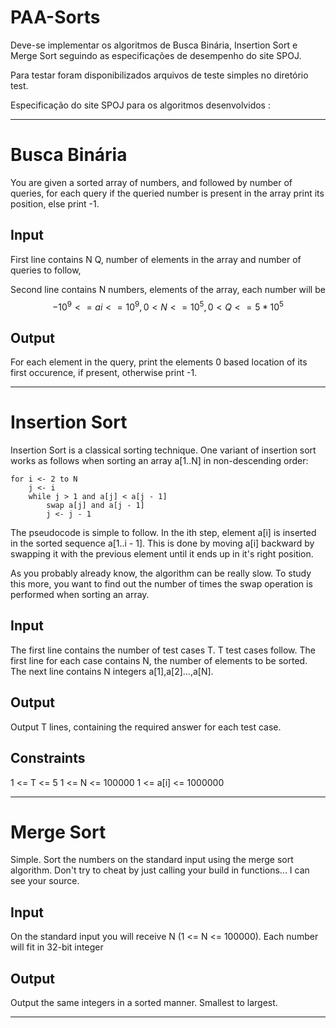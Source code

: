 # PAA-Sorts

Deve-se implementar os algoritmos de Busca Binária, Insertion Sort e Merge Sort seguindo as especificações de desempenho do site SPOJ.

Para testar foram disponibilizados arquivos de teste simples no diretório test.

Especificação do site SPOJ para os algoritmos desenvolvidos :
____

# Busca Binária

You are given a sorted array of numbers, and followed by number of queries, for each query if the queried number is present in the array print its position, else print -1.

## Input
First line contains N Q, number of elements in the array and number of queries to follow,

Second line contains N numbers, elements of the array, each number will be 
$$ -10^9<= ai <= 10^9, 0 < N <= 10^5, 0 < Q <= 5*10^5 $$

## Output
For each element in the query, print the elements 0 based location of its first occurence, if present, otherwise print -1.
____

# Insertion Sort

Insertion Sort is a classical sorting technique. One variant of insertion sort works as follows when sorting an array a[1..N] in non-descending order:

~~~
for i <- 2 to N
    j <- i
    while j > 1 and a[j] < a[j - 1]
        swap a[j] and a[j - 1]
        j <- j - 1
~~~

The pseudocode is simple to follow. In the ith step, element a[i] is inserted in the sorted sequence a[1..i - 1]. This is done by moving a[i] backward by swapping it with the previous element until it ends up in it's right position.

As you probably already know, the algorithm can be really slow. To study this more, you want to find out the number of times the swap operation is performed when sorting an array.

## Input
The first line contains the number of test cases T. T test cases follow. The first line for each case contains N, the number of elements to be sorted. The next line contains N integers a[1],a[2]...,a[N].

## Output
Output T lines, containing the required answer for each test case.

## Constraints
1 <= T <= 5
1 <= N <= 100000
1 <= a[i] <= 1000000 

___

# Merge Sort

Simple. Sort the numbers on the standard input using the merge sort algorithm. Don't try to cheat by just calling your build in functions... I can see your source.

## Input
On the standard input you will receive N (1 <= N <= 100000). Each number will fit in 32-bit integer

## Output
Output the same integers in a sorted manner. Smallest to largest. 
____
